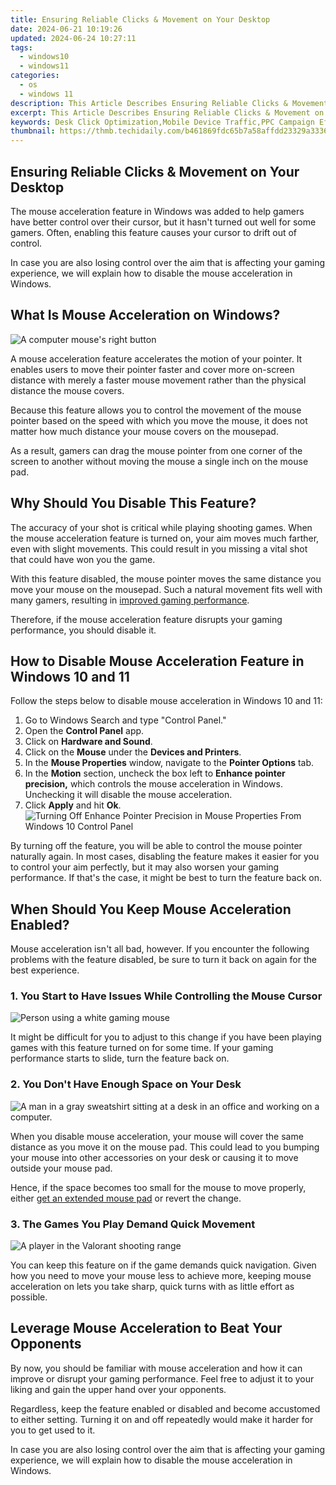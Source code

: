 ```yaml
---
title: Ensuring Reliable Clicks & Movement on Your Desktop
date: 2024-06-21 10:19:26
updated: 2024-06-24 10:27:11
tags:
  - windows10
  - windows11
categories:
  - os
  - windows 11
description: This Article Describes Ensuring Reliable Clicks & Movement on Your Desktop
excerpt: This Article Describes Ensuring Reliable Clicks & Movement on Your Desktop
keywords: Desk Click Optimization,Mobile Device Traffic,PPC Campaign Effectiveness,Web Engagement Strategies,Ad Conversion Rates,UX/UI for Desktops,Keyboard Navigation Trends
thumbnail: https://thmb.techidaily.com/b461869fdc65b7a58affdd23329a3336b55cdb42a5e0550c353e9047546c19d2.jpg
---
```


## Ensuring Reliable Clicks & Movement on Your Desktop

 The mouse acceleration feature in Windows was added to help gamers have better control over their cursor, but it hasn't turned out well for some gamers. Often, enabling this feature causes your cursor to drift out of control.

 In case you are also losing control over the aim that is affecting your gaming experience, we will explain how to disable the mouse acceleration in Windows.

## What Is Mouse Acceleration on Windows?

![A computer mouse's right button](https://static1.makeuseofimages.com/wordpress/wp-content/uploads/2023/07/a-computer-mouse.jpg)

 A mouse acceleration feature accelerates the motion of your pointer. It enables users to move their pointer faster and cover more on-screen distance with merely a faster mouse movement rather than the physical distance the mouse covers.

 Because this feature allows you to control the movement of the mouse pointer based on the speed with which you move the mouse, it does not matter how much distance your mouse covers on the mousepad.

 As a result, gamers can drag the mouse pointer from one corner of the screen to another without moving the mouse a single inch on the mouse pad.

## Why Should You Disable This Feature?

 The accuracy of your shot is critical while playing shooting games. When the mouse acceleration feature is turned on, your aim moves much farther, even with slight movements. This could result in you missing a vital shot that could have won you the game.

 With this feature disabled, the mouse pointer moves the same distance you move your mouse on the mousepad. Such a natural movement fits well with many gamers, resulting in [improved gaming performance](https://www.makeuseof.com/tag/5-ways-improve-laptop-gaming-performance/).

 Therefore, if the mouse acceleration feature disrupts your gaming performance, you should disable it.

## How to Disable Mouse Acceleration Feature in Windows 10 and 11

 Follow the steps below to disable mouse acceleration in Windows 10 and 11:

1. Go to Windows Search and type "Control Panel."
2. Open the **Control Panel** app.
3. Click on **Hardware and Sound**.
4. Click on the **Mouse** under the **Devices and Printers**.
5. In the **Mouse Properties** window, navigate to the **Pointer Options** tab.
6. In the **Motion** section, uncheck the box left to **Enhance pointer precision,** which controls the mouse acceleration in Windows. Unchecking it will disable the mouse acceleration.
7. Click **Apply** and hit **Ok**.  
![Turning Off Enhance Pointer Precision in Mouse Properties From Windows 10 Control Panel](https://static1.makeuseofimages.com/wordpress/wp-content/uploads/2022/05/Turning-Off-Enhance-Pointer-Precision-in-Mouse-Properties-From-Windows-10-Control-Panel.jpg)

 By turning off the feature, you will be able to control the mouse pointer naturally again. In most cases, disabling the feature makes it easier for you to control your aim perfectly, but it may also worsen your gaming performance. If that's the case, it might be best to turn the feature back on.

## When Should You Keep Mouse Acceleration Enabled?

 Mouse acceleration isn't all bad, however. If you encounter the following problems with the feature disabled, be sure to turn it back on again for the best experience.

### 1\. You Start to Have Issues While Controlling the Mouse Cursor

![Person using a white gaming mouse](https://static1.makeuseofimages.com/wordpress/wp-content/uploads/2023/05/person-using-gaming-mouse.jpg)

 It might be difficult for you to adjust to this change if you have been playing games with this feature turned on for some time. If your gaming performance starts to slide, turn the feature back on.

### 2\. You Don't Have Enough Space on Your Desk

![A man in a gray sweatshirt sitting at a desk in an office and working on a computer.](https://static1.makeuseofimages.com/wordpress/wp-content/uploads/2023/07/man-in-sweatshirt-sitting-at-desk-working-on-computer.jpg)

 When you disable mouse acceleration, your mouse will cover the same distance as you move it on the mouse pad. This could lead to you bumping your mouse into other accessories on your desk or causing it to move outside your mouse pad.

 Hence, if the space becomes too small for the mouse to move properly, either [get an extended mouse pad](https://www.makeuseof.com/best-extended-mouse-pads/) or revert the change.

### 3\. The Games You Play Demand Quick Movement

![A player in the Valorant shooting range](https://static1.makeuseofimages.com/wordpress/wp-content/uploads/2023/08/tactical-shooters.jpg)

 You can keep this feature on if the game demands quick navigation. Given how you need to move your mouse less to achieve more, keeping mouse acceleration on lets you take sharp, quick turns with as little effort as possible.

## Leverage Mouse Acceleration to Beat Your Opponents

 By now, you should be familiar with mouse acceleration and how it can improve or disrupt your gaming performance. Feel free to adjust it to your liking and gain the upper hand over your opponents.

 Regardless, keep the feature enabled or disabled and become accustomed to either setting. Turning it on and off repeatedly would make it harder for you to get used to it.

 In case you are also losing control over the aim that is affecting your gaming experience, we will explain how to disable the mouse acceleration in Windows.
